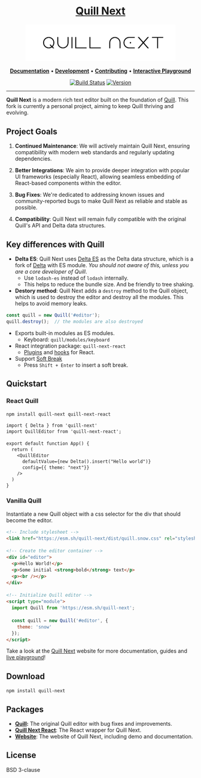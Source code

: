<h1 align="center">
  <a href="https://quill-next.diverse.space/" title="Quill">Quill Next</a>
</h1>
<p align="center">
  <a href="https://quill-next.diverse.space/" title="Quill"><img alt="Quill Logo" src="./images/quill-next.png" width="400"></a>
</p>
<p align="center">
  <a title="Documentation" href="https://quill-next.diverse.space/docs/quickstart"><strong>Documentation</strong></a>
  &#x2022;
  <a title="Development" href="https://github.com/vincentdchan/quill-next/blob/main/.github/DEVELOPMENT.md"><strong>Development</strong></a>
  &#x2022;
  <a title="Contributing" href="https://github.com/vincentdchan/quill-next/blob/main/.github/CONTRIBUTING.md"><strong>Contributing</strong></a>
  &#x2022;
  <a title="Interactive Playground" href="https://quill-next.diverse.space/playground/"><strong>Interactive Playground</strong></a>
</p>
<p align="center">
  <a href="https://github.com/vincentdchan/quill-next/actions" title="Build Status"><img src="https://github.com/vincentdchan/quill-next/actions/workflows/main.yml/badge.svg" alt="Build Status"></a>
  <a href="https://npmjs.com/package/quill-next" title="Version"><img src="https://img.shields.io/npm/v/quill-next.svg" alt="Version"></a>
</p>

<hr/>

**Quill Next** is a modern rich text editor built on the foundation of [Quill](https://quilljs.com/). This fork is currently a personal project, aiming to keep Quill thriving and evolving.

Project Goals
-------------

1.  **Continued Maintenance**: We will actively maintain Quill Next, ensuring compatibility with modern web standards and regularly updating dependencies.

2.  **Better Integrations**: We aim to provide deeper integration with popular UI frameworks (especially React), allowing seamless embedding of React-based components within the editor.

3. **Bug Fixes**: We're dedicated to addressing known issues and community-reported bugs to make Quill Next as reliable and stable as possible.

4. **Compatibility**: Quill Next will remain fully compatible with the original Quill's API and Delta data structures.


## Key differences with Quill

- **Delta ES**: Quill Next uses [Delta ES](https://github.com/vincentdchan/delta-es) as the Delta data structure, which is a fork of [Delta](https://github.com/quilljs/delta) with ES module. _You should not aware of this, unless you are a core developer of Quill_.
  - Use `lodash-es` instead of `lodash` internally.
  - This helps to reduce the bundle size. And be friendly to tree shaking.
- **Destory method**: Quill Next adds a `destroy` method to the Quill object, which is used to destroy the editor and destroy all the modules. This helps to avoid memory leaks.

```ts
const quill = new Quill('#editor');
quill.destroy();  // the modules are also destroyed
```
- Exports built-in modules as ES modules.
  - Keyboard: `quill/modules/keyboard`
- React integration package: `quill-next-react`
  - [Plugins](https://quill-next.diverse.space/docs/plugins/plugins) and [hooks](https://quill-next.diverse.space/docs/plugins/plugins) for React.
- Support [Soft Break](https://github.com/slab/quill/pull/4565)
  - Press `Shift + Enter` to insert a soft break.

## Quickstart

### React Quill

```bash
npm install quill-next quill-next-react
```

```tsx
import { Delta } from 'quill-next'
import QuillEditor from 'quill-next-react';

export default function App() {
  return (
    <QuillEditor
      defaultValue={new Delta().insert("Hello world")}
      config={{ theme: "next"}}
    />
  )
}
```

### Vanilla Quill

Instantiate a new Quill object with a css selector for the div that should become the editor.

```html
<!-- Include stylesheet -->
<link href="https://esm.sh/quill-next/dist/quill.snow.css" rel="stylesheet" />

<!-- Create the editor container -->
<div id="editor">
  <p>Hello World!</p>
  <p>Some initial <strong>bold</strong> text</p>
  <p><br /></p>
</div>

<!-- Initialize Quill editor -->
<script type="module">
  import Quill from 'https://esm.sh/quill-next';

  const quill = new Quill('#editor', {
    theme: 'snow'
  });
</script>
```

Take a look at the [Quill Next](https://quill-next.diverse.space/) website for more documentation, guides and [live playground](https://quill-next.diverse.space/playground/snow)!

## Download

```shell
npm install quill-next
```


## Packages

- **[Quill](./packages/quill/):** The original Quill editor with bug fixes and improvements.
- **[Quill Next React](./packages/quill-next-react/)**: The React wrapper for Quill Next.
- **[Website](./packages/website/)**: The website of Quill Next, including demo and documentation.

## License

BSD 3-clause
